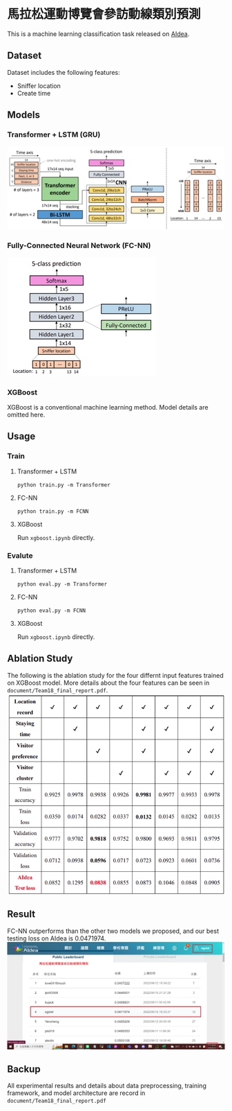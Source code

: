 # 馬拉松運動博覽會參訪動線類別預測
This is a machine learning classification task released on [AIdea][1].

## Dataset
Dataset includes the following features:
- Sniffer location
- Create time

## Models
### Transformer + LSTM (GRU)
![image1](img_for_readme/Transformer_LSTM_architecture.png)

### Fully-Connected Neural Network (FC-NN)
![image2](img_for_readme/FCNN_architecture.png)

### XGBoost
XGBoost is a conventional machine learning method. Model details are omitted here.

## Usage
### Train
1. Transformer + LSTM
    ```
    python train.py -m Transformer
    ```
2. FC-NN
    ```
    python train.py -m FCNN
    ```
3. XGBoost

    Run `xgboost.ipynb` directly.

### Evalute
1. Transformer + LSTM
    ```
    python eval.py -m Transformer
    ```
2. FC-NN
    ```
    python eval.py -m FCNN
    ```
3. XGBoost

    Run `xgboost.ipynb` directly.

## Ablation Study
The following is the ablation study for the four differnt input features trained on XGBoost model. More details about the four features can be seen in `document/Team18_final_report.pdf`.
![image](img_for_readme/Ablation_Study_for_Features.png)

## Result
FC-NN outperforms than the other two models we proposed, and our best testing loss on AIdea is 0.0471974.
![image](img_for_readme/Team18_final_result_AIdea.png)

## Backup
All experimental results and details about data preprocessing, training framework, and model architecture are record in `document/Team18_final_report.pdf`

[1]:https://aidea-web.tw/topic/107d9eb3-5a37-4303-9e60-11bebef82f51
